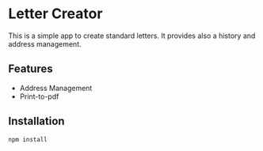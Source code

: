 # Letter Creator
This is a simple app to create standard letters. It provides also a history and address management.
## Features
* Address Management
* Print-to-pdf

## Installation
```
npm install
```
